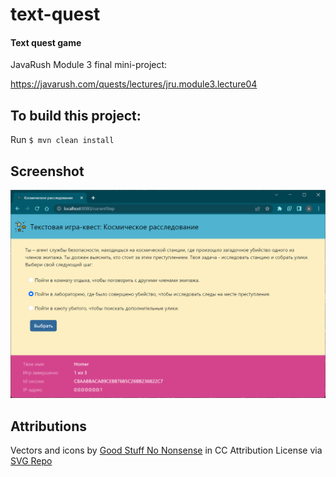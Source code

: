 # text-quest
#### Text quest game

JavaRush Module 3 final mini-project:

https://javarush.com/quests/lectures/jru.module3.lecture04

## To build this project:

Run `$ mvn clean install`

## Screenshot

![screenshot](./src/main/resources/static/images/screenshot1.png?raw=true)

## Attributions

Vectors and icons by <a href="https://goodstuffnononsense.com/hand-drawn-icons/space-icons/?ref=svgrepo.com" target="_blank">Good Stuff No Nonsense</a> in CC Attribution License via <a href="https://www.svgrepo.com/" target="_blank">SVG Repo</a>
